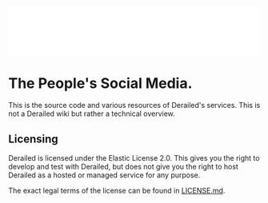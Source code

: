 ![Derailed](./site/src/components/derailed_logo.svg)

# The People's Social Media.

This is the source code and various resources of Derailed's services.
This is not a Derailed wiki but rather a technical overview.


## Licensing

Derailed is licensed under the Elastic License 2.0. This gives you the right to develop and test with Derailed, but does not give you the right to host Derailed as a hosted or managed service for any purpose.

The exact legal terms of the license can be found in [LICENSE.md](./LICENSE.md).
